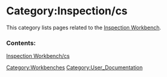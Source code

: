 # Category:Inspection/cs
This category lists pages related to the [Inspection Workbench](Inspection_Workbench.md).

### Contents:

[Inspection Workbench/cs](Inspection_Workbench/cs.md)

[Category:Workbenches](Category:Workbenches.md) [Category:User\_Documentation](Category:User_Documentation.md)
